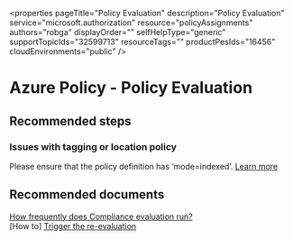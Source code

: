 <properties
    pageTitle="Policy Evaluation"
    description="Policy Evaluation"
    service="microsoft.authorization"
    resource="policyAssignments"
    authors="robga"
    displayOrder=""
    selfHelpType="generic"
    supportTopicIds="32599713"
    resourceTags=""
    productPesIds="16456"​
    cloudEnvironments="public"
/>

# Azure Policy - Policy Evaluation

## **Recommended steps**

### **Issues with tagging or location policy**
Please ensure that the policy definition has ‘mode=indexed’. [Learn more](https://docs.microsoft.com/azure/governance/policy/concepts/definition-structure#mode)

## **Recommended documents**

[How frequently does Compliance evaluation run?](https://docs.microsoft.com/azure/governance/policy/how-to/getting-compliance-data#evaluation-triggers)<br>
[How to] [Trigger the re-evaluation](https://docs.microsoft.com/azure/governance/policy/how-to/getting-compliance-data#on-demand-evaluation-scan)